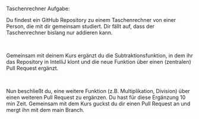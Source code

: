 Taschenrechner Aufgabe: 

Du findest ein GitHub Repository zu einem Taschenrechner von einer Person, die mit dir gemeinsam studiert. Dir fällt auf, dass der Taschenrechner bislang nur addieren kann. ​

​

Gemeinsam mit deinem Kurs ergänzt du die Subtraktionsfunktion, in dem ihr das Repository in IntelliJ klont und die neue Funktion über einen (zentralen) Pull Request ergänzt. ​

​

Nun beschließt du, eine weitere Funktion (z.B. Multiplikation, Division) über einen weiteren Pull Request zu ergänzen. Du hast für diese Ergänzung 10 min Zeit. Gemeinsam mit dem Kurs guckst du dir einen Pull Request an und mergt ihn mit dem main Branch.​
